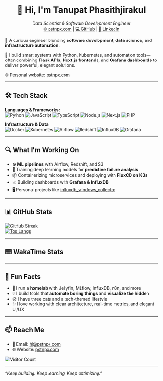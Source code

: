 <h1 align="center">👋 Hi, I'm Tanupat Phasithjirakul</h1>
<p align="center">
  <em>Data Scientist & Software Development Engineer</em><br>
  <a href="https://pstnpx.com">🌐 pstnpx.com</a> | 
  <a href="https://github.com/pstnpx">💻 GitHub</a> | 
  <a href="https://linkedin.com/in/ps-tanupat">🔗 LinkedIn</a>
</p>

🚀 A curious engineer blending **software development**, **data science**, and **infrastructure automation**.

🔧 I build smart systems with Python, Kubernetes, and automation tools—often combining **Flask APIs**, **Next.js frontends**, and **Grafana dashboards** to deliver powerful, elegant solutions.

🌐 Personal website: [pstnpx.com](https://pstnpx.com)

---

## 🛠 Tech Stack

**Languages & Frameworks:**  
![Python](https://img.shields.io/badge/Python-3670A0?style=for-the-badge&logo=python&logoColor=ffdd54)
![JavaScript](https://img.shields.io/badge/JavaScript-323330?style=for-the-badge&logo=javascript)
![TypeScript](https://img.shields.io/badge/TypeScript-blue?style=for-the-badge&logo=typescript)
![Node.js](https://img.shields.io/badge/Node.js-339933?style=for-the-badge&logo=nodedotjs)
![Next.js](https://img.shields.io/badge/Next.js-black?style=for-the-badge&logo=next.js)
![PHP](https://img.shields.io/badge/PHP-777BB4?style=for-the-badge&logo=php)

**Infrastructure & Data:**  
![Docker](https://img.shields.io/badge/Docker-2496ED?style=for-the-badge&logo=docker&logoColor=white)
![Kubernetes](https://img.shields.io/badge/Kubernetes-326ce5?style=for-the-badge&logo=kubernetes)
![Airflow](https://img.shields.io/badge/Apache%20Airflow-017CEE?style=for-the-badge&logo=apacheairflow)
![Redshift](https://img.shields.io/badge/Amazon%20Redshift-4053D6?style=for-the-badge&logo=amazon-aws)
![InfluxDB](https://img.shields.io/badge/InfluxDB-22ADF6?style=for-the-badge&logo=influxdb)
![Grafana](https://img.shields.io/badge/Grafana-F46800?style=for-the-badge&logo=grafana)

---

## 🔍 What I'm Working On

- ⚙️ **ML pipelines** with Airflow, Redshift, and S3
- 🧠 Training deep learning models for **predictive failure analysis**
- 📦 Containerizing microservices and deploying with **FluxCD on K3s**
- 📈 Building dashboards with **Grafana & InfluxDB**
- 🖥 Personal projects like [influxdb_windows_collector](https://github.com/pstnpx/influxdb_windows_collector)

---

## 📊 GitHub Stats

[![GitHub Streak](https://github-readme-streak-stats.herokuapp.com?user=pstnpx&theme=dark&hide_border=true)](https://git.io/streak-stats)  
[![Top Langs](https://github-readme-stats.vercel.app/api/top-langs/?username=pstnpx&layout=compact&theme=vision-friendly-dark)](https://github.com/anuraghazra/github-readme-stats)

---

## ⌨️ WakaTime Stats

<!--START_SECTION:waka-->
<!--END_SECTION:waka-->

---

## 🎯 Fun Facts

- 🐧 I run a **homelab** with Jellyfin, MLflow, InfluxDB, n8n, and more
- 💡 I build tools that **automate boring things** and **visualize the hidden**
- 🐱 I have three cats and a tech-themed lifestyle
- ✨ I love working with clean architecture, real-time metrics, and elegant UI/UX

---

## 📫 Reach Me

- 📧 Email: [hi@pstnpx.com](mailto:ps.tanupat@gmail.com)
- 🌐 Website: [pstnpx.com](https://pstnpx.com)

![Visitor Count](https://profile-counter.glitch.me/pstnpx/count.svg)

---

_“Keep building. Keep learning. Keep optimizing.”_
